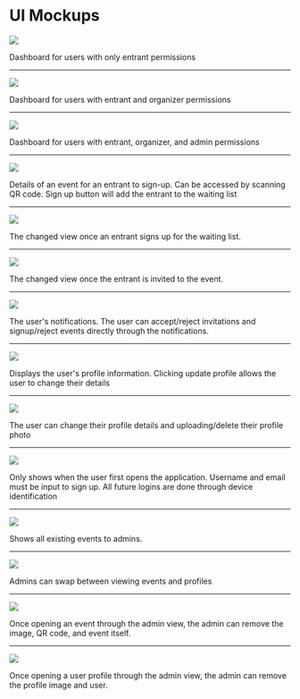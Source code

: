 # UI Mockups

![](ui-mockups/EntrantDashboard.png?raw=true)

Dashboard for users with only entrant permissions

-----------------------------------------------------------------------------------------

![](ui-mockups/OrganizerDashboard.png?raw=true)

Dashboard for users with entrant and organizer permissions

-----------------------------------------------------------------------------------------

![](ui-mockups/AdminDashboard.png?raw=true)

Dashboard for users with entrant, organizer, and admin permissions

-----------------------------------------------------------------------------------------

![](ui-mockups/EventDetails.png?raw=true)

Details of an event for an entrant to sign-up. Can be accessed by scanning QR code.
Sign up button will add the entrant to the waiting list

-----------------------------------------------------------------------------------------
![](ui-mockups/LeaveEventDetails.png?raw=true)

The changed view once an entrant signs up for the waiting list.

-----------------------------------------------------------------------------------------

![](ui-mockups/AcceptDeclineEventDetails.png?raw=true)

The changed view once the entrant is invited to the event.

-----------------------------------------------------------------------------------------

![](ui-mockups/NotificationPulldown.png?raw=true)

The user's notifications. The user can accept/reject invitations and signup/reject events directly through the notifications.

-----------------------------------------------------------------------------------------

![](ui-mockups/ProfileDetails.png?raw=true)

Displays the user's profile information. Clicking update profile allows the user to change their details

-----------------------------------------------------------------------------------------

![](ui-mockups/UpdateProfile.png?raw=true)

The user can change their profile details and uploading/delete their profile photo

-----------------------------------------------------------------------------------------

![](ui-mockups/Signup.png?raw=true)

Only shows when the user first opens the application. Username and email must be input to sign up. All future logins are done through device identification

-----------------------------------------------------------------------------------------

![](ui-mockups/AdminViewEvents.png?raw=true)

Shows all existing events to admins. 

-----------------------------------------------------------------------------------------

![](ui-mockups/AdminBrowseEventsandProfiles.png?raw=true)

Admins can swap between viewing events and profiles

-----------------------------------------------------------------------------------------

![](ui-mockups/AdminRemoveEventsImages.png?raw=true)

Once opening an event through the admin view, the admin can remove the image, QR code, and event itself.

-----------------------------------------------------------------------------------------

![](ui-mockups/AdminRemoveProfileImages.png?raw=true)

Once opening a user profile through the admin view, the admin can remove the profile image and user.
